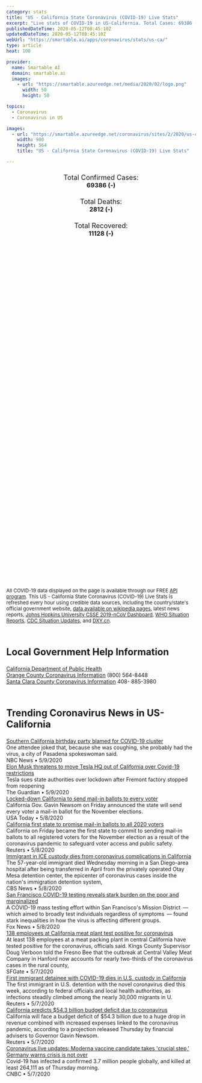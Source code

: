 ```yaml
---
category: stats
title: "US - California State Coronavirus (COVID-19) Live Stats"
excerpt: "Live stats of COVID-19 in US-California. Total Cases: 69386 (-), Deaths: 2812 (-), Recoveries: 11128(-)."
publishedDateTime: 2020-05-12T08:45:10Z
updatedDateTime: 2020-05-12T08:45:10Z
webUrl: "https://smartable.ai/apps/coronavirus/stats/us-ca/"
type: article
heat: 100

provider:
  name: Smartable AI
  domain: smartable.ai
  images:
    - url: "https://smartable.azureedge.net/media/2020/02/logo.png"
      width: 50
      height: 50

topics:
  - Coronavirus
  - Coronavirus in US

images:
  - url: "https://smartable.azureedge.net/coronavirus/sites/2/2020/us-ca.jpg"
    width: 900
    height: 564
    title: "US - California State Coronavirus (COVID-19) Live Stats"

---
```

<div class="total-stats" style="text-align: center;">
    <h3>
	    <div style="font-size: 18px; font-weight: 400;">Total Confirmed Cases:</div>
	    69386 (-)
    </h3>
    <h3>
	    <div style="font-size: 18px; font-weight: 400;">Total Deaths:</div>
	    2812 (-)
    </h3>
    <h3>
	    <div style="font-size: 18px; font-weight: 400;">Total Recovered:</div>
	    11128 (-)
    </h3>
</div>

<script type="text/javascript" src="https://www.gstatic.com/charts/loader.js"></script>

<div id="time_series_chart" style="width: 100%; height: 400px;"></div>
<script type="text/javascript">
  google.charts.load('current', {'packages':['corechart']});
  google.charts.setOnLoadCallback(drawChart);
  function drawChart() {
    var data = google.visualization.arrayToDataTable([
      ['Date', 'Total Cases', 'Total Deaths', 'Total Recovered'],
      ['1/22/2020', 0, 0, 0],['1/23/2020', 0, 0, 0],['1/24/2020', 0, 0, 0],['1/25/2020', 0, 0, 0],['1/26/2020', 2, 0, 0],['1/27/2020', 2, 0, 0],['1/28/2020', 2, 0, 0],['1/29/2020', 2, 0, 0],['1/30/2020', 2, 0, 0],['1/31/2020', 3, 0, 0],['2/1/2020', 3, 0, 0],['2/2/2020', 3, 0, 0],['2/3/2020', 6, 0, 0],['2/4/2020', 6, 0, 0],['2/5/2020', 6, 0, 0],['2/6/2020', 6, 0, 0],['2/7/2020', 6, 0, 0],['2/8/2020', 6, 0, 0],['2/9/2020', 6, 0, 0],['2/10/2020', 6, 0, 0],['2/11/2020', 7, 0, 0],['2/12/2020', 7, 0, 0],['2/13/2020', 8, 0, 0],['2/14/2020', 8, 0, 0],['2/15/2020', 8, 0, 0],['2/16/2020', 8, 0, 0],['2/17/2020', 8, 0, 0],['2/18/2020', 8, 0, 0],['2/19/2020', 8, 0, 0],['2/20/2020', 8, 0, 0],['2/21/2020', 10, 0, 2],['2/22/2020', 10, 0, 2],['2/23/2020', 10, 0, 2],['2/24/2020', 10, 0, 2],['2/25/2020', 10, 0, 2],['2/26/2020', 10, 0, 2],['2/27/2020', 11, 0, 2],['2/28/2020', 11, 0, 2],['2/29/2020', 12, 0, 2],['3/1/2020', 12, 0, 2],['3/2/2020', 21, 0, 2],['3/3/2020', 25, 0, 2],['3/4/2020', 35, 1, 2],['3/5/2020', 51, 1, 2],['3/6/2020', 59, 1, 2],['3/7/2020', 81, 1, 2],['3/8/2020', 95, 1, 2],['3/9/2020', 101, 1, 2],['3/10/2020', 143, 2, 2],['3/11/2020', 174, 4, 5],['3/12/2020', 243, 4, 6],['3/13/2020', 301, 5, 6],['3/14/2020', 371, 5, 6],['3/15/2020', 454, 6, 6],['3/16/2020', 564, 11, 6],['3/17/2020', 718, 13, 6],['3/18/2020', 861, 16, 6],['3/19/2020', 1047, 19, 6],['3/20/2020', 1249, 24, 6],['3/21/2020', 1515, 28, 6],['3/22/2020', 1811, 35, 6],['3/23/2020', 2212, 43, 6],['3/24/2020', 2628, 54, 6],['3/25/2020', 3169, 67, 6],['3/26/2020', 4040, 82, 6],['3/27/2020', 4885, 102, 6],['3/28/2020', 5636, 120, 6],['3/29/2020', 6319, 132, 6],['3/30/2020', 7394, 149, 33],['3/31/2020', 8558, 182, 33],['4/1/2020', 9907, 216, 111],['4/2/2020', 11126, 244, 164],['4/3/2020', 12507, 279, 212],['4/4/2020', 13878, 322, 257],['4/5/2020', 15158, 349, 278],['4/6/2020', 16349, 388, 285],['4/7/2020', 17625, 452, 341],['4/8/2020', 19031, 507, 430],['4/9/2020', 20169, 547, 705],['4/10/2020', 21393, 599, 779],['4/11/2020', 22416, 634, 873],['4/12/2020', 23296, 682, 913],['4/13/2020', 24372, 732, 1051],['4/14/2020', 25779, 790, 1256],['4/15/2020', 26940, 880, 1258],['4/16/2020', 28157, 973, 1473],['4/17/2020', 29425, 1057, 2560],['4/18/2020', 30812, 1148, 2740],['4/19/2020', 31531, 1180, 3053],['4/20/2020', 33866, 1229, 3337],['4/21/2020', 35845, 1326, 3345],['4/22/2020', 37701, 1439, 3580],['4/23/2020', 39561, 1533, 3582],['4/24/2020', 40834, 1597, 3614],['4/25/2020', 42596, 1695, 3614],['4/26/2020', 43700, 1723, 3614],['4/27/2020', 45178, 1787, 3614],['4/28/2020', 46433, 1877, 3614],['4/29/2020', 48764, 1958, 3614],['4/30/2020', 50410, 2044, 3614],['5/1/2020', 51865, 2105, 3761],['5/2/2020', 53670, 2192, 3908],['5/3/2020', 54941, 2228, 4057],['5/4/2020', 56112, 2292, 7564],['5/5/2020', 58625, 2386, 8110],['5/6/2020', 60653, 2470, 9332],['5/7/2020', 62477, 2554, 9728],['5/8/2020', 64475, 2635, 10134],['5/9/2020', 66687, 2710, 10352],['5/10/2020', 68000, 2743, 10980],['5/11/2020', 69386, 2812, 11128],['5/12/2020', 69386, 2812, 11128],
    ]);
    var options = {
      curveType: 'none',
      chartArea: {'width': '80%', 'height': '80%'},
      legend: { position: 'top' },
      lineWidth: 5,
      colors: ['#f60109', '#444444', '#81B71F']
    };
    var chart = new google.visualization.LineChart(document.getElementById('time_series_chart'));
    chart.draw(data, options);
  }
</script>

<div id="geo_chart" style="width: 100%; height: 500px;"></div>
<script type="text/javascript">
  google.charts.load('current', {
    'packages':['geochart'],
    'mapsApiKey': 'AIzaSyDk1HhVhLaveyKrUhhHZ5YwzIpEcbdal6U'
  });
  google.charts.setOnLoadCallback(drawRegionsMap);
  function drawRegionsMap() {
    var data = google.visualization.arrayToDataTable([
      ['LATITUDE', 'LONGITUDE', 'DESCRIPTION', 'Total Cases', 'Total Deaths'],
      [37.6017, -121.7195, "Alameda", 2101, 75],[38.419, -120.8232, "Amador", 16, 0],[39.4261, -121.3542, "Butte", 20, 0],[38.196, -120.6805, "Calaveras", 13, 0],[39.0742, -121.8988, "Colusa", 3, 0],[37.8534, -121.9018, "Contra Costa", 1048, 32],[38.675, -121.049, "El Dorado", 56, 0],[36.9859, -119.2321, "Fresno", 945, 9],[39.5149, -122.1995, "Glenn", 6, 0],[40.745, -123.8695, "Humboldt", 61, 0],[33.3548, -115.7306, "Imperial", 564, 12],[37.4189, -118.5424, "Inyo", 20, 1],[35.6411, -118.4047, "Kern", 1286, 16],[36.303, -119.637, "Kings", 319, 1],[34.0522, -118.2437, "Los Angeles", 32263, 1570],[37.2519, -119.6963, "Madera", 67, 2],[38.0834, -122.7633, "Marin", 265, 14],[39.4429, -123.3963, "Mendocino", 40, 0],[37.4306, -120.7759, "Merced", 173, 3],[38.5834, -119.516, "Mono", 32, 1],[36.6247, -121.6465, "Monterey", 279, 6],[38.5063, -122.4682, "Napa", 79, 2],[39.3718, -121.106, "Nevada", 41, 1],[33.7879, -117.8531, "Orange", 3557, 76],[39.0916, -120.8039, "Placer", 170, 8],[33.9533, -117.3961, "Riverside", 5189, 217],[38.4747, -121.3542, "Sacramento", 1173, 50],[36.5761, -120.9876, "San Benito", 56, 2],[34.0714, -117.6981, "San Bernardino", 3015, 115],[32.7157, -117.1611, "San Diego", 5065, 194],[37.7749, -122.4194, "San Francisco", 1954, 35],[36.6066, -120.189, "San Joaquin", 621, 29],[35.7309, -120.8702, "San Luis Obispo", 226, 1],[37.563, -122.3255, "San Mateo", 1464, 65],[34.4382, -119.6286, "Santa Barbara", 1362, 11],[37.3541, -121.9552, "Santa Clara", 2341, 129],[37.0454, -121.958, "Santa Cruz", 141, 2],[40.7909, -121.8474, "Shasta", 32, 4],[41.6086, -122.8409, "Siskiyou", 5, 0],[38.3105, -121.9018, "Solano", 379, 10],[38.578, -122.9888, "Sonoma", 309, 4],[37.5091, -120.9876, "Stanislaus", 508, 21],[39.2788, -121.6624, "Sutter", 45, 3],[36.379, -119.0312, "Tulare", 1159, 50],[34.3705, -119.1391, "Ventura", 679, 19],[38.7646, -121.9018, "Yolo", 174, 20],[39.3204, -121.4038, "Yuba", 21, 1],[37.8703, -120.4443, "Tuolumne", 4, 0],[38.8103, -119.8033, "Alpine", 8, 0],[40.0059, -120.9525, "Plumas", 4, 0],[41.5322, -124.0063, "Del Norte", 3, 0],[40.027, -122.0981, "Tehama", 1, 1],[38.8356, -122.723, "Lake", 8, 0],[37.4893626, -119.9679294, "Mariposa", 15, 0],[40.6329485, -123.0622553, "Trinity", 1, 0],
    ]);
    var options = {
      backgroundColor: {fill:'transparent',stroke:'#FFF' ,strokeWidth:0 }, 
      displayMode: 'markers',
      region: 'US-CA', 
      resolution: 'metros',
      colorAxis: {colors: ['#F27D81', '#f60109']},
      sizeAxis: {minSize:3,  maxSize:12},
    };
    var chart = new google.visualization.GeoChart(document.getElementById('geo_chart'));
    chart.draw(data, options);
  };
</script>

<div id="geo_table"></div>
<script type="text/javascript">
  google.charts.load('current', {'packages':['table']});
  google.charts.setOnLoadCallback(drawTable);
  function drawTable() {
    var data = new google.visualization.DataTable();
    data.addColumn('string', 'Location');
    data.addColumn('number', 'Total Cases');
    data.addColumn('number', 'New Cases');
    data.addColumn('number', 'Active Cases');
    data.addColumn('number', 'Total Deaths');
    data.addColumn('number', 'New Deaths');
    data.addColumn('number', 'Total Recovered');
    data.addRows([
      [{v:"Alameda", f:"Alameda"}, 2101, 0, 2026, 75, 0, 0],[{v:"Amador", f:"Amador"}, 16, 0, 13, 0, 0, 3],[{v:"Butte", f:"Butte"}, 20, 0, 20, 0, 0, 0],[{v:"Calaveras", f:"Calaveras"}, 13, 0, 11, 0, 0, 2],[{v:"Colusa", f:"Colusa"}, 3, 0, 3, 0, 0, 0],[{v:"Contra Costa", f:"Contra Costa"}, 1048, 0, 1016, 32, 0, 0],[{v:"El Dorado", f:"El Dorado"}, 56, 0, 40, 0, 0, 16],[{v:"Fresno", f:"Fresno"}, 945, 0, 851, 9, 0, 85],[{v:"Glenn", f:"Glenn"}, 6, 0, 4, 0, 0, 2],[{v:"Humboldt", f:"Humboldt"}, 61, 0, 11, 0, 0, 50],[{v:"Imperial", f:"Imperial"}, 564, 0, 491, 12, 0, 61],[{v:"Inyo", f:"Inyo"}, 20, 0, 19, 1, 0, 0],[{v:"Kern", f:"Kern"}, 1286, 0, 1036, 16, 0, 234],[{v:"Kings", f:"Kings"}, 319, 0, 318, 1, 0, 0],[{v:"Los Angeles", f:"Los Angeles"}, 32263, 0, 30461, 1570, 0, 232],[{v:"Madera", f:"Madera"}, 67, 0, 54, 2, 0, 11],[{v:"Marin", f:"Marin"}, 265, 0, 251, 14, 0, 0],[{v:"Mendocino", f:"Mendocino"}, 40, 0, 36, 0, 0, 4],[{v:"Merced", f:"Merced"}, 173, 0, 154, 3, 0, 16],[{v:"Mono", f:"Mono"}, 32, 0, 31, 1, 0, 0],[{v:"Monterey", f:"Monterey"}, 279, 0, 249, 6, 0, 24],[{v:"Napa", f:"Napa"}, 79, 0, 77, 2, 0, 0],[{v:"Nevada", f:"Nevada"}, 41, 0, 40, 1, 0, 0],[{v:"Orange", f:"Orange"}, 3557, 0, 3481, 76, 0, 0],[{v:"Placer", f:"Placer"}, 170, 0, 162, 8, 0, 0],[{v:"Riverside", f:"Riverside"}, 5189, 0, 4272, 217, 0, 700],[{v:"Sacramento", f:"Sacramento"}, 1173, 0, 1123, 50, 0, 0],[{v:"San Benito", f:"San Benito"}, 56, 0, 14, 2, 0, 40],[{v:"San Bernardino", f:"San Bernardino"}, 3015, 0, 2900, 115, 0, 0],[{v:"San Diego", f:"San Diego"}, 5065, 0, 3733, 194, 0, 1138],[{v:"San Francisco", f:"San Francisco"}, 1954, 0, 1919, 35, 0, 0],[{v:"San Joaquin", f:"San Joaquin"}, 621, 0, 592, 29, 0, 0],[{v:"San Luis Obispo", f:"San Luis Obispo"}, 226, 0, 114, 1, 0, 111],[{v:"San Mateo", f:"San Mateo"}, 1464, 0, 1399, 65, 0, 0],[{v:"Santa Barbara", f:"Santa Barbara"}, 1362, 0, 1182, 11, 0, 169],[{v:"Santa Clara", f:"Santa Clara"}, 2341, 0, 2211, 129, 0, 1],[{v:"Santa Cruz", f:"Santa Cruz"}, 141, 0, 91, 2, 0, 48],[{v:"Shasta", f:"Shasta"}, 32, 0, 22, 4, 0, 6],[{v:"Siskiyou", f:"Siskiyou"}, 5, 0, 2, 0, 0, 3],[{v:"Solano", f:"Solano"}, 379, 0, 226, 10, 0, 143],[{v:"Sonoma", f:"Sonoma"}, 309, 0, 196, 4, 0, 109],[{v:"Stanislaus", f:"Stanislaus"}, 508, 0, 393, 21, 0, 94],[{v:"Sutter", f:"Sutter"}, 45, 0, 10, 3, 0, 32],[{v:"Tulare", f:"Tulare"}, 1159, 0, 1054, 50, 0, 55],[{v:"Ventura", f:"Ventura"}, 679, 0, 438, 19, 0, 222],[{v:"Yolo", f:"Yolo"}, 174, 0, 154, 20, 0, 0],[{v:"Yuba", f:"Yuba"}, 21, 0, 20, 1, 0, 0],[{v:"Tuolumne", f:"Tuolumne"}, 4, 0, 4, 0, 0, 0],[{v:"Alpine", f:"Alpine"}, 8, 0, 7, 0, 0, 1],[{v:"Plumas", f:"Plumas"}, 4, 0, 4, 0, 0, 0],[{v:"Del Norte", f:"Del Norte"}, 3, 0, 1, 0, 0, 2],[{v:"Tehama", f:"Tehama"}, 1, 0, 0, 1, 0, 0],[{v:"Lake", f:"Lake"}, 8, 0, 8, 0, 0, 0],[{v:"Mariposa", f:"Mariposa"}, 15, 0, 15, 0, 0, 0],[{v:"Trinity", f:"Trinity"}, 1, 0, 1, 0, 0, 0],
    ]);
    data.setProperty(0, 0, 'style', 'min-width:100px');
    var table = new google.visualization.Table(document.getElementById('geo_table'));
    table.draw(data, {allowHtml: true, sortColumn: 2, sortAscending: false, width: '660px', height: '100%'});
  }
</script>

<span style="font-size: 13px">All COVID-19 data displayed on the page is available through our FREE <a href="https://developer.smartable.ai">API program</a>. This US - California State Coronavirus (COVID-19) Live Stats is refreshed every hour using credible data sources, including the country/state's official government website, <a href="https://en.wikipedia.org/wiki/2019%E2%80%9320_coronavirus_pandemic" target="_blank">data available on wikipedia pages</a>, latest news reports, <a href="https://systems.jhu.edu/research/public-health/ncov/" target="_blank">Johns Hopkins University CSSE 2019-nCoV Dashboard</a>, <a href="https://www.who.int/emergencies/diseases/novel-coronavirus-2019/situation-reports" target="_blank">WHO Situation Reports</a>, <a href="https://www.cdc.gov/coronavirus/2019-ncov/index.html" target="_blank">CDC Situation Updates</a>, and <a href="https://ncov.dxy.cn/ncovh5/view/pneumonia" target="_blank">DXY.cn</a>.</span>

<h2 id="news" class="center" style="margin-top: 60px; font-size: 25px;">Local Government Help Information</h2>
<div class="info center">
<a href="https://www.cdph.ca.gov/Programs/CID/DCDC/Pages/Immunization/ncov2019.aspx" target="_blank" rel="noopener noreferrer">California Department of Public Health</a><br /><a href="http://www.ochealthinfo.com/phs/about/epidasmt/epi/dip/prevention/novel_coronavirus" target="_blank" rel="noopener noreferrer">Orange County Coronavirus Information</a> (800) 564-8448<br /><a href="https://www.sccgov.org/sites/phd/DiseaseInformation/novel-coronavirus/Pages/home.aspx" target="_blank" rel="noopener noreferrer">Santa Clara County Coronavirus Information</a> 408- 885-3980
</div>
<h2 id="news" class="center" style="margin-top: 60px; font-size: 25px;">Trending Coronavirus News in US-California</h2>
<div class="row">
<div class="col-md-6 col-sm-12">
  <div class="content-card">
	<a href="https://www.nbcnews.com/news/us-news/southern-california-birthday-party-blamed-covid-19-cluster-n1203821"><div class="card-image" style="background-image: url(https://media3.s-nbcnews.com/i/newscms/2020_19/3343826/200509-pasadena-al-1700_11d43d196d0261a8dea45051909d77e1.jpg)"></div></a>
	<div class="content">
		<div class="card-title"><a href="https://www.nbcnews.com/news/us-news/southern-california-birthday-party-blamed-covid-19-cluster-n1203821">Southern California birthday party blamed for COVID-19 cluster</a></div>
		<div class="card-excerpt">One attendee joked that, because she was coughing, she probably had the virus, a city of Pasadena spokeswoman said.</div>
		<div class="card-meta">
			<span class="card-provider">NBC News</span> • <span class="card-date">5/9/2020</span>
		</div>
	</div>
  </div>
</div>
<div class="col-md-6 col-sm-12">
  <div class="content-card">
	<a href="https://www.theguardian.com/world/2020/may/10/elon-musk-threatens-to-move-tesla-hq-out-of-california-over-covid-19-restrictions?CMP=twt_gu"><div class="card-image" style="background-image: url(https://i.guim.co.uk/img/media/0d0b568444ea1f2fc72d351f5fc1c56ebde4e8f7/0_300_4500_2700/master/4500.jpg?width=300&quality=45&auto=format&fit=max&dpr=2&s=5d64a4cb5c6ddfa6d3e0eb2d97422e52)"></div></a>
	<div class="content">
		<div class="card-title"><a href="https://www.theguardian.com/world/2020/may/10/elon-musk-threatens-to-move-tesla-hq-out-of-california-over-covid-19-restrictions?CMP=twt_gu">Elon Musk threatens to move Tesla HQ out of California over Covid-19 restrictions</a></div>
		<div class="card-excerpt">Tesla sues state authorities over lockdown after Fremont factory stopped from reopening</div>
		<div class="card-meta">
			<span class="card-provider">The Guardian</span> • <span class="card-date">5/9/2020</span>
		</div>
	</div>
  </div>
</div>
<div class="col-md-6 col-sm-12">
  <div class="content-card">
	<a href="https://www.usatoday.com/story/news/politics/elections/2020/05/08/coronavirus-california-send-mail-ballots-every-voter/3101522001/"><div class="card-image" style="background-image: url(https://www.gannett-cdn.com/presto/2020/05/08/PPAS/6dd28a9b-e07b-4b54-9a20-a33ffd8cd4a5-AP20129791254453.jpg?auto=webp&crop=5471,3078,x0,y182&format=pjpg&width=1200)"></div></a>
	<div class="content">
		<div class="card-title"><a href="https://www.usatoday.com/story/news/politics/elections/2020/05/08/coronavirus-california-send-mail-ballots-every-voter/3101522001/">Locked-down California to send mail-in ballots to every voter</a></div>
		<div class="card-excerpt">California Gov. Gavin Newsom on Friday announced the state will send every voter a mail-in ballot for the November elections.</div>
		<div class="card-meta">
			<span class="card-provider">USA Today</span> • <span class="card-date">5/8/2020</span>
		</div>
	</div>
  </div>
</div>
<div class="col-md-6 col-sm-12">
  <div class="content-card">
	<a href="https://www.reuters.com/article/us-health-coronavirus-usa-california-idUSKBN22K2T3"><div class="card-image" style="background-image: url(https://s2.reutersmedia.net/resources/r/?m=02&d=20200508&t=2&i=1517990669&w=&fh=545px&fw=&ll=&pl=&sq=&r=LYNXMPEG471UH)"></div></a>
	<div class="content">
		<div class="card-title"><a href="https://www.reuters.com/article/us-health-coronavirus-usa-california-idUSKBN22K2T3">California first state to promise mail-in ballots to all 2020 voters</a></div>
		<div class="card-excerpt">California on Friday became the first state to commit to sending mail-in ballots to all registered voters for the November election as a result of the coronavirus pandemic to safeguard voter access and public safety.</div>
		<div class="card-meta">
			<span class="card-provider">Reuters</span> • <span class="card-date">5/8/2020</span>
		</div>
	</div>
  </div>
</div>
<div class="col-md-6 col-sm-12">
  <div class="content-card">
	<a href="https://www.cbsnews.com/news/ice-death-immigrant-custody-dies-california/"><div class="card-image" style="background-image: url(https://cbsnews3.cbsistatic.com/hub/i/r/2020/04/30/fd9980db-a48b-4092-89b6-4661a00dcb6a/thumbnail/1200x630/146478ecb90a7ae8c564bd006f910953/ap-19243607890380.jpg)"></div></a>
	<div class="content">
		<div class="card-title"><a href="https://www.cbsnews.com/news/ice-death-immigrant-custody-dies-california/">Immigrant in ICE custody dies from coronavirus complications in California</a></div>
		<div class="card-excerpt">The 57-year-old immigrant died Wednesday morning in a San Diego-area hospital after being transferred in April from the privately operated Otay Mesa detention center, the epicenter of coronavirus cases inside the nation's immigration detention system,</div>
		<div class="card-meta">
			<span class="card-provider">CBS News</span> • <span class="card-date">5/8/2020</span>
		</div>
	</div>
  </div>
</div>
<div class="col-md-6 col-sm-12">
  <div class="content-card">
	<a href="https://www.foxnews.com/science/san-francisco-covid-19-testing-reveals-stark-burden-on-the-poor-and-marginalized"><div class="card-image" style="background-image: url(https://a57.foxnews.com/static.foxnews.com/foxnews.com/content/uploads/2018/11/640/320/iStock-900506258.jpg?ve=1&tl=1)"></div></a>
	<div class="content">
		<div class="card-title"><a href="https://www.foxnews.com/science/san-francisco-covid-19-testing-reveals-stark-burden-on-the-poor-and-marginalized">San Francisco COVID-19 testing reveals stark burden on the poor and marginalized</a></div>
		<div class="card-excerpt">A COVID-19 mass testing effort within San Francisco's Mission District  — which aimed to broadly test individuals regardless of symptoms  — found stark inequalities in how the virus is affecting different groups.</div>
		<div class="card-meta">
			<span class="card-provider">Fox News</span> • <span class="card-date">5/8/2020</span>
		</div>
	</div>
  </div>
</div>
<div class="col-md-6 col-sm-12">
  <div class="content-card">
	<a href="https://www.sfgate.com/news/article/138-employees-at-meat-plant-test-positive-for-15254451.php"><div class="card-image" style="background-image: url(https://s.hdnux.com/photos/01/11/75/43/19388648/3/375x250.jpg)"></div></a>
	<div class="content">
		<div class="card-title"><a href="https://www.sfgate.com/news/article/138-employees-at-meat-plant-test-positive-for-15254451.php">138 employees at California meat plant test positive for coronavirus</a></div>
		<div class="card-excerpt">At least 138 employees at a meat packing plant in central California have tested positive for the coronavirus, officials said. Kings County Supervisor Doug Verboon told the Fresno Bee that the outbreak at Central Valley Meat Company in Hanford now accounts for nearly two-thirds of the coronavirus cases in the rural county,</div>
		<div class="card-meta">
			<span class="card-provider">SFGate</span> • <span class="card-date">5/7/2020</span>
		</div>
	</div>
  </div>
</div>
<div class="col-md-6 col-sm-12">
  <div class="content-card">
	<a href="https://www.reuters.com/article/us-health-coronavirus-usa-detention-idUSKBN22J110"><div class="card-image" style="background-image: url(https://s2.reutersmedia.net/resources/r/?m=02&d=20200507&t=2&i=1517815021&w=&fh=545px&fw=&ll=&pl=&sq=&r=LYNXMPEG4619F)"></div></a>
	<div class="content">
		<div class="card-title"><a href="https://www.reuters.com/article/us-health-coronavirus-usa-detention-idUSKBN22J110">First immigrant detainee with COVID-19 dies in U.S. custody in California</a></div>
		<div class="card-excerpt">The first immigrant in U.S. detention with the novel coronavirus died this week, according to federal officials and local health authorities, as infections steadily climbed among the nearly 30,000 migrants in U.</div>
		<div class="card-meta">
			<span class="card-provider">Reuters</span> • <span class="card-date">5/7/2020</span>
		</div>
	</div>
  </div>
</div>
<div class="col-md-6 col-sm-12">
  <div class="content-card">
	<a href="https://www.reuters.com/article/us-health-coronavirus-california-budget-idUSKBN22J2EH"><div class="card-image" style="background-image: url(https://s2.reutersmedia.net/resources/r/?m=02&d=20200507&t=2&i=1517822254&w=&fh=545px&fw=&ll=&pl=&sq=&r=LYNXMPEG461DG)"></div></a>
	<div class="content">
		<div class="card-title"><a href="https://www.reuters.com/article/us-health-coronavirus-california-budget-idUSKBN22J2EH">California predicts $54.3 billion budget deficit due to coronavirus</a></div>
		<div class="card-excerpt">California will face a budget deficit of $54.3 billion due to a huge drop in revenue combined with increased expenses linked to the coronavirus pandemic, according to a projection released Thursday by financial advisers to Governor Gavin Newsom.</div>
		<div class="card-meta">
			<span class="card-provider">Reuters</span> • <span class="card-date">5/7/2020</span>
		</div>
	</div>
  </div>
</div>
<div class="col-md-6 col-sm-12">
  <div class="content-card">
	<a href="https://www.cnbc.com/2020/05/07/coronavirus-latest-updates.html"><div class="card-image" style="background-image: url(https://image.cnbcfm.com/api/v1/image/106526961-1588886277574gettyimages-1210439986.jpeg?v=1588886384)"></div></a>
	<div class="content">
		<div class="card-title"><a href="https://www.cnbc.com/2020/05/07/coronavirus-latest-updates.html">Coronavirus live updates: Moderna vaccine candidate takes 'crucial step,' Germany warns crisis is not over</a></div>
		<div class="card-excerpt">Covid-19 has infected a confirmed 3.7 million people globally, and killed at least 264,111 as of Thursday morning.</div>
		<div class="card-meta">
			<span class="card-provider">CNBC</span> • <span class="card-date">5/7/2020</span>
		</div>
	</div>
  </div>
</div>

</div>

